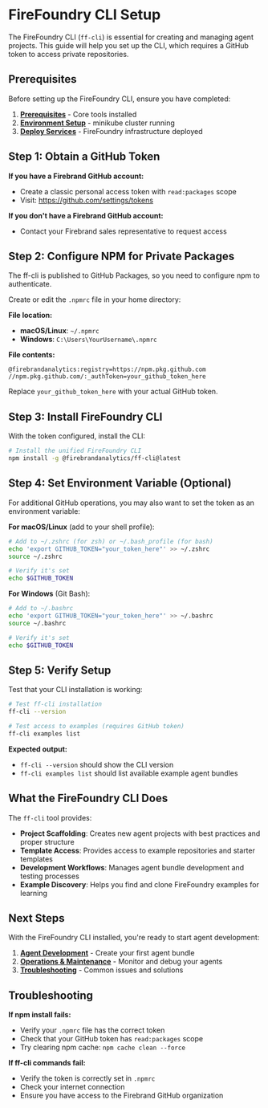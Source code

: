 # FireFoundry CLI Setup

The FireFoundry CLI (`ff-cli`) is essential for creating and managing agent projects. This guide will help you set up the CLI, which requires a GitHub token to access private repositories.

## Prerequisites

Before setting up the FireFoundry CLI, ensure you have completed:

1. **[Prerequisites](01-prerequisites.md)** - Core tools installed
2. **[Environment Setup](03-environment-setup.md)** - minikube cluster running
3. **[Deploy Services](04-deployment.md)** - FireFoundry infrastructure deployed

## Step 1: Obtain a GitHub Token

**If you have a Firebrand GitHub account:**

- Create a classic personal access token with `read:packages` scope
- Visit: https://github.com/settings/tokens

**If you don't have a Firebrand GitHub account:**

- Contact your Firebrand sales representative to request access

## Step 2: Configure NPM for Private Packages

The ff-cli is published to GitHub Packages, so you need to configure npm to authenticate.

Create or edit the `.npmrc` file in your home directory:

**File location:**

- **macOS/Linux**: `~/.npmrc`
- **Windows**: `C:\Users\YourUsername\.npmrc`

**File contents:**

```
@firebrandanalytics:registry=https://npm.pkg.github.com
//npm.pkg.github.com/:_authToken=your_github_token_here
```

Replace `your_github_token_here` with your actual GitHub token.

## Step 3: Install FireFoundry CLI

With the token configured, install the CLI:

```bash
# Install the unified FireFoundry CLI
npm install -g @firebrandanalytics/ff-cli@latest
```

## Step 4: Set Environment Variable (Optional)

For additional GitHub operations, you may also want to set the token as an environment variable:

**For macOS/Linux** (add to your shell profile):

```bash
# Add to ~/.zshrc (for zsh) or ~/.bash_profile (for bash)
echo 'export GITHUB_TOKEN="your_token_here"' >> ~/.zshrc
source ~/.zshrc

# Verify it's set
echo $GITHUB_TOKEN
```

**For Windows** (Git Bash):

```bash
# Add to ~/.bashrc
echo 'export GITHUB_TOKEN="your_token_here"' >> ~/.bashrc
source ~/.bashrc

# Verify it's set
echo $GITHUB_TOKEN
```

## Step 5: Verify Setup

Test that your CLI installation is working:

```bash
# Test ff-cli installation
ff-cli --version

# Test access to examples (requires GitHub token)
ff-cli examples list
```

**Expected output:**

- `ff-cli --version` should show the CLI version
- `ff-cli examples list` should list available example agent bundles

## What the FireFoundry CLI Does

The `ff-cli` tool provides:

- **Project Scaffolding**: Creates new agent projects with best practices and proper structure
- **Template Access**: Provides access to example repositories and starter templates
- **Development Workflows**: Manages agent bundle development and testing processes
- **Example Discovery**: Helps you find and clone FireFoundry examples for learning

## Next Steps

With the FireFoundry CLI installed, you're ready to start agent development:

1. **[Agent Development](06-agent-development.md)** - Create your first agent bundle
2. **[Operations & Maintenance](07-operations.md)** - Monitor and debug your agents
3. **[Troubleshooting](09-troubleshooting.md)** - Common issues and solutions

## Troubleshooting

**If npm install fails:**

- Verify your `.npmrc` file has the correct token
- Check that your GitHub token has `read:packages` scope
- Try clearing npm cache: `npm cache clean --force`

**If ff-cli commands fail:**

- Verify the token is correctly set in `.npmrc`
- Check your internet connection
- Ensure you have access to the Firebrand GitHub organization
